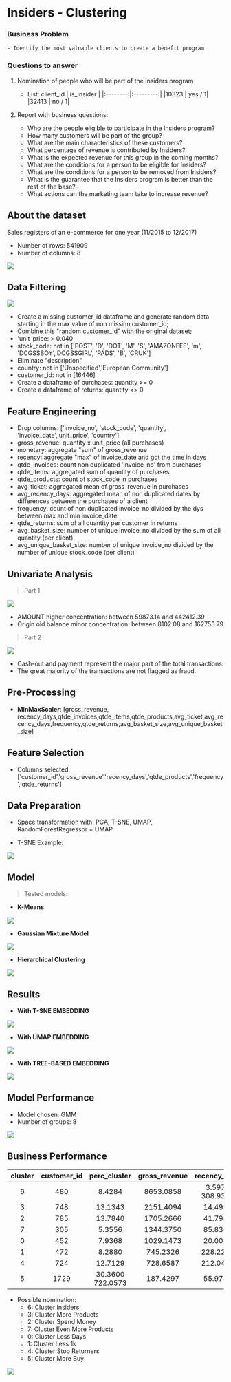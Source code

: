 # Insiders - Clustering

### Business Problem
    - Identify the most valuable clients to create a benefit program
    
### Questions to answer
1. Nomination of people who will be part of the Insiders program
     - List: 
     client_id | is_insider |
     |:--------:|:---------:|
    |10323      |    yes / 1|
    |32413      |    no / 1|
             
2. Report with business questions:
     - Who are the people eligible to participate in the Insiders program?
     - How many customers will be part of the group?
     - What are the main characteristics of these customers?
     - What percentage of revenue is contributed by Insiders?
     - What is the expected revenue for this group in the coming months?
     - What are the conditions for a person to be eligible for Insiders?
     - What are the conditions for a person to be removed from Insiders?
     - What is the guarantee that the Insiders program is better than the rest of the base?
     - What actions can the marketing team take to increase revenue?


## About the dataset
Sales registers of an e-commerce for one year (11/2015 to 12/2017) 
- Number of rows: 541909 
- Number of columns: 8

![](img/dataset.PNG)


## Data Filtering

![](img/quantile_verification.PNG)

- Create a missing customer_id dataframe and generate random data starting in the max value of non missinn customer_id;
- Combine this "random customer_id" with the original dataset;
- 'unit_price:  > 0.040
- stock_code: not in ['POST', 'D', 'DOT', 'M', 'S', 'AMAZONFEE', 'm', 'DCGSSBOY','DCGSSGIRL', 'PADS', 'B', 'CRUK']
- Eliminate "description"
- country: not in ['Unspecified','European Community']
- customer_id: not in [16446]
- Create a dataframe of purchases: quantity >= 0
- Create a dataframe of returns: quantity <> 0




## Feature Engineering

- Drop columns: ['invoice_no', 'stock_code', 'quantity', 'invoice_date','unit_price', 'country']
- gross_revenue: quantity x unit_price (all purchases)
- monetary: aggregate "sum" of gross_revenue
- recency: aggregate "max" of invoice_date and got the time in days
- qtde_invoices: count non duplicated 'invoice_no' from purchases
- qtde_items: aggregated sum of quantity of purchases
- qtde_products: count of stock_code in purchases
- avg_ticket: aggregated mean of gross_revenue in purchases
- avg_recency_days: aggregated mean of non duplicated dates by differences between the purchases of a client
- frequency: count of non duplicated invoice_no divided by the dys between max and min invoice_date
- qtde_returns: sum of all quantity per customer in returns
- avg_basket_size: number of unique invoice_no divided by the sum of all quantity (per client)
- avg_unique_basket_size: number of unique invoice_no divided by the number of unique stock_code (per client)



## Univariate Analysis
> Part 1

![](img/univariate_analysis.PNG)

- AMOUNT higher concentration: between 59873.14 and 442412.39
- Origin old balance minor concentration: between 8102.08 and 162753.79



> Part 2

![](img/univariate_analysis2.PNG)

- Cash-out and payment represent the major part of the total transactions.
- The great majority of the transactions are not flagged as fraud.





## Pre-Processing

- **MinMaxScaler**: [gross_revenue, recency_days,qtde_invoices,qtde_items,qtde_products,avg_ticket,avg_recency_days,frequency,qtde_returns,avg_basket_size,avg_unique_basket_size]


## Feature Selection

- Columns selected: ['customer_id','gross_revenue','recency_days','qtde_products','frequency','qtde_returns']



## Data Preparation
- Space transformation with: PCA, T-SNE, UMAP, RandomForestRegressor + UMAP

- T-SNE Example:

![](img/tsne_example.png)


## Model

> Tested models: 

- **K-Means**

![](img/kmeans_clustering.png)


- **Gaussian Mixture Model** 

![](img/gmm_clustering.png)


- **Hierarchical Clustering**

![](img/hierarchical_clustering.png)


## Results

- **With T-SNE EMBEDDING**

![](img/result_tsne.PNG)


- **With UMAP EMBEDDING**

![](img/result_umap.PNG)


- **With TREE-BASED EMBEDDING**

![](img/result_treebased.PNG)



## Model Performance

- Model chosen: GMM
- Number of groups: 8

![](img/gmm_chosen.png)


## Business Performance

| cluster  |  customer_id  |  perc_cluster  |  gross_revenue  |  recency_days  |  qtde_products  |  frequency  |  qtde_returns|
|:--------:|:-------------:|:--------------:|:---------------:|:---------------:|:--------------:|:-----------:|:-----------:|
	6  |  480  |  8.4284  |  8653.0858  |  3.5979	308.9396  |  0.0582  |  99.7750
	3  |  748  |  13.1343  |  2151.4094  |  14.4920  |  120.3703  |  0.0367  |  26.2353
	2  |  785  |  13.7840  |  1705.2666  |  41.7962  |  98.8904  |  0.0282  |  14.7019
	7  |  305  |  5.3556  |  1344.3750  |  85.8361  |  66.1607  |  0.0263  |  7.7902
	0  |  452  |  7.9368  |  1029.1473  |  20.0088  |  82.7832  |  1.0540  |  1.2987
	1  |  472  |  8.2880  |  745.2326  |  228.2225  |  44.8051  |  0.4639  |  7.7161
	4  |  724  |  12.7129  |  728.6587  |  212.0414  |  49.5359  |  1.0068  |  3.7818
	5  |  1729  |  30.3600	722.0573  |  187.4297  |  55.9740  |  0.9294  |  51.8641


- Possible nomination:
    - 6: Cluster Insiders
    - 3: Cluster More Products
    - 2: Cluster Spend Money
    - 7: Cluster Even More Products
    - 0: Cluster Less Days
    - 1: Cluster Less 1k
    - 4: Cluster Stop Returners
    - 5: Cluster More Buy


![](img/clusters_result.PNG)
